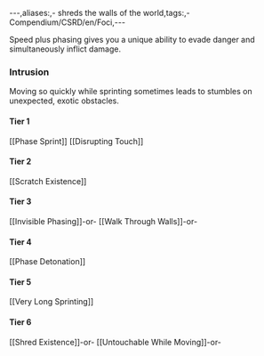 ---,aliases:,- shreds the walls of the world,tags:,- Compendium/CSRD/en/Foci,---

Speed plus phasing gives you a unique ability to evade danger and simultaneously inflict damage.
 ### Intrusion
Moving so quickly while sprinting sometimes leads to stumbles on unexpected, exotic obstacles.

#### Tier 1
[[Phase Sprint]]
[[Disrupting Touch]]
#### Tier 2
[[Scratch Existence]]
#### Tier 3
[[Invisible Phasing]]-or-
[[Walk Through Walls]]-or-
#### Tier 4
[[Phase Detonation]]
#### Tier 5
[[Very Long Sprinting]]
#### Tier 6
[[Shred Existence]]-or-
[[Untouchable While Moving]]-or-
